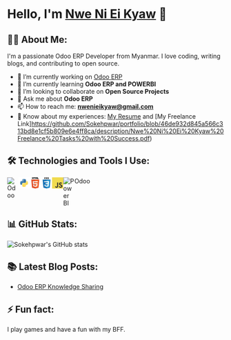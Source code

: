 # Hello, I'm [Nwe Ni Ei Kyaw](https://sokehpwarlay.blogspot.com/) 👋

## 👨‍💻 About Me:
I'm a passionate Odoo ERP Developer from Myanmar. I love coding, writing blogs, and contributing to open source.

- 🔭 I’m currently working on [Odoo ERP](https://github.com/Sokehpwar)
- 🌱 I’m currently learning **Odoo ERP and POWERBI**
- 👯 I’m looking to collaborate on **Open Source Projects**
- 💬 Ask me about **Odoo ERP**
- 📫 How to reach me: **nwenieikyaw@gmail.com**
- 📄 Know about my experiences: [My Resume](https://github.com/Sokehpwar/portfolio/blob/46de932d845a566c313bd8e1cf5b809e6e4ff8ca/assets/pdf/Resume_NweNiEiKyaw.pdf)
  and [My Freelance Link]https://github.com/Sokehpwar/portfolio/blob/46de932d845a566c313bd8e1cf5b809e6e4ff8ca/description/Nwe%20Ni%20Ei%20Kyaw%20Freelance%20Tasks%20with%20Success.pdf)

## 🛠️ Technologies and Tools I Use:

<img align="left" alt="Odoo" width="26px" src=""> Odoo </img>
<img align="left" alt="Python" width="26px" src="https://raw.githubusercontent.com/github/explore/main/topics/python/python.png" />
<img align="left" alt="HTML5" width="26px" src="https://raw.githubusercontent.com/github/explore/main/topics/html/html.png" />
<img align="left" alt="CSS3" width="26px" src="https://raw.githubusercontent.com/github/explore/main/topics/css/css.png" />
<img align="left" alt="JavaScript" width="26px" src="https://raw.githubusercontent.com/github/explore/main/topics/javascript/javascript.png" />
<img align="left" alt="Power BI" width="26px" src="https://upload.wikimedia.org/wikipedia/commons/c/cf/New_Power_BI_Logo.svg" />

<br />
<br />

## 📊 GitHub Stats:

![Sokehpwar's GitHub stats](https://github.com/Sokehpwar)

## 📚 Latest Blog Posts:
- [Odoo ERP Knowledge Sharing](https://sokehpwarlay.blogspot.com/)

## ⚡ Fun fact:
I play games and have a fun with my BFF.
